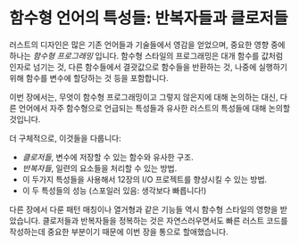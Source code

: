 # 함수형 언어의 특성들: 반복자들과 클로저들

러스트의 디자인은 많은 기존 언어들과 기술들에서 영감을 얻었으며,
중요한 영향 중에 하나는 *함수형 프로그래밍* 입니다.
함수형 스타일의 프로그래밍은 대개 함수를 값처럼 인자로 넘기는 것, 
다른 함수들에서 결괏값으로 함수들을 반환하는 것, 나중에 실행하기 
위해 함수를 변수에 할당하는 것 등을 포함합니다. 

이번 장에서는, 무엇이 함수형 프로그래밍이고 그렇지 않은지에 대해 
논의하는 대신, 다른 언어에서 자주 함수형으로 언급되는 특성들과 
유사한 러스트의 특성들에 대해 논의할 것입니다.

더 구체적으로, 이것들을 다룹니다:

* *클로저들*, 변수에 저장할 수 있는 함수와 유사한 구조.
* *반복자들*, 일련의 요소들을 처리할 수 있는 방법.
* 이 두가지 특성들을 사용해서 12장의 I/O 프로젝트를 향샹시킬 수 있는 방법.
* 이 두 특성들의 성능 (스포일러 있음: 생각보다 빠릅니다!)

다른 장에서 다룬 패턴 매칭이나 열거형과 같은 기능들 역시 함수형
스타일의 영향을 받았습니다. 클로저들과 반복자들을 정복하는 것은 
자연스러우면서도 빠른 러스트 코드를 작성하는데 중요한 부분이기 
때문에 이번 장을 통으로 할애했습니다.
